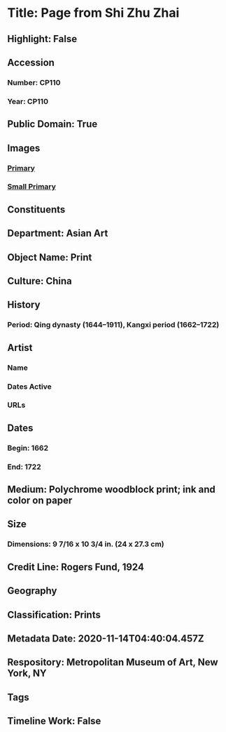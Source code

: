 # Title: Page from Shi Zhu Zhai
## Highlight: False
## Accession
### Number: CP110
### Year: CP110
## Public Domain: True
## Images
### [Primary](https://images.metmuseum.org/CRDImages/as/original/LC-CP110_001.jpg)
### [Small Primary](https://images.metmuseum.org/CRDImages/as/web-large/LC-CP110_001.jpg)
## Constituents
## Department: Asian Art
## Object Name: Print
## Culture: China
## History
### Period: Qing dynasty (1644–1911), Kangxi period (1662–1722)
## Artist
### Name
### Dates Active
### URLs
## Dates
### Begin: 1662
### End: 1722
## Medium: Polychrome woodblock print; ink and color on paper
## Size
### Dimensions: 9 7/16 x 10 3/4 in. (24 x 27.3 cm)
## Credit Line: Rogers Fund, 1924
## Geography
## Classification: Prints
## Metadata Date: 2020-11-14T04:40:04.457Z
## Respository: Metropolitan Museum of Art, New York, NY
## Tags
## Timeline Work: False